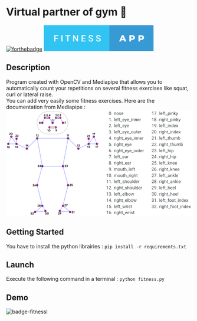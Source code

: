 # Virtual partner of gym 💪

[![forthebadge](https://forthebadge.com/images/badges/made-with-python.svg)](https://forthebadge.com)  ![badge-fitnessl](https://github.com/pierre-vignoles/gym_virtual_partner/blob/master/img/fitness-app.svg)

## Description
Program created with OpenCV and Mediapipe that allows you to automatically count your repetitions on several fitness exercises like squat, curl or lateral raise.  
You can add very easily some fitness exercises. Here are the documentation from Mediapipe :
![badge-fitnessl](https://github.com/pierre-vignoles/gym_virtual_partner/blob/master/img/mediapipe_img.png)

## Getting Started
You have to install the python librairies : `pip install -r requirements.txt`

## Launch
Execute the following command in a terminal : `python fitness.py`  

## Demo
![badge-fitnessl](https://github.com/pierre-vignoles/gym_virtual_partner/blob/master/img/demo_gif.gif)

